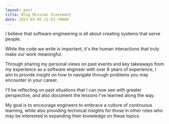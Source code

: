 ```yaml
---
layout: post
title: Blog Mission Statement
date: 2023-03-05 21:53 +0000
---
```


I believe that software engineering is all about creating systems that serve people. 

While the code we write is important, it's the human interactions that truly make our work meaningful.

Through sharing my personal views on past events and key takeaways from my experience as a software engineer with over 
8 years of experience, I aim to provide insight on how to navigate through problems you may encounter in your career.

I'll be reflecting on past situations that I can now see with greater perspective, and also document the lessons 
I've learned along the way.

My goal is to encourage engineers to embrace a culture of continuous learning, while also providing technical 
insights for those in other roles who may be interested in expanding their knowledge on these topics.
